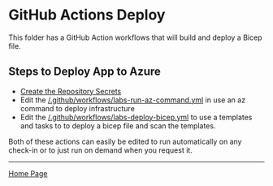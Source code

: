 # GitHub Actions Deploy

This folder has a GitHub Action workflows that will build and deploy a Bicep file.

## Steps to Deploy App to Azure

- [Create the Repository Secrets](/.github/CreateGitHubSecrets.md)
- Edit the [/.github/workflows/labs-run-az-command.yml](workflows/labs-run-az-command.yml) in use an az command to deploy infrastructure
- Edit the [/.github/workflows/labs-deploy-bicep.yml](workflows/labs-deploy-bicep.yml) to use a templates and tasks to to deploy a bicep file and scan the templates.

Both of these actions can easily be edited to run automatically on any check-in or to just run on demand when you request it.

---

[Home Page](./README.md)
